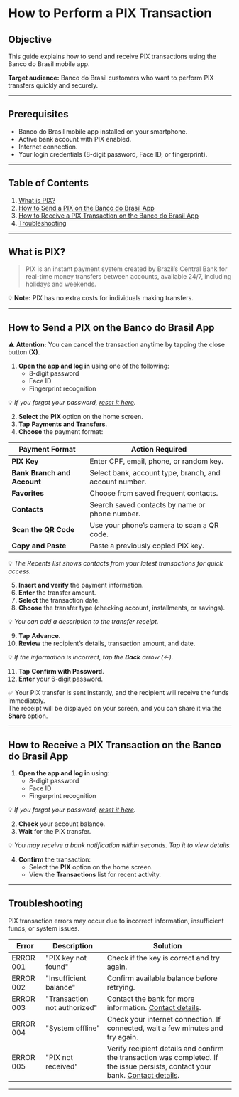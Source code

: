 # How to Perform a PIX Transaction

## Objective
This guide explains how to send and receive PIX transactions using the Banco do Brasil mobile app.

**Target audience:** Banco do Brasil customers who want to perform PIX transfers quickly and securely.

---

## Prerequisites
- Banco do Brasil mobile app installed on your smartphone.
- Active bank account with PIX enabled.
- Internet connection.
- Your login credentials (8-digit password, Face ID, or fingerprint).

---

## Table of Contents
1. [What is PIX?](#what-is-pix)  
2. [How to Send a PIX on the Banco do Brasil App](#how-to-send-a-pix-on-the-banco-do-brasil-app)  
3. [How to Receive a PIX Transaction on the Banco do Brasil App](#how-to-receive-a-pix-transaction-on-the-banco-do-brasil-app)  
4. [Troubleshooting](#troubleshooting)  

---

## What is PIX?
> PIX is an instant payment system created by Brazil’s Central Bank for real-time money transfers between accounts, available 24/7, including holidays and weekends.

💡 **Note:** PIX has no extra costs for individuals making transfers.

---

## How to Send a PIX on the Banco do Brasil App

⚠ **Attention:** You can cancel the transaction anytime by tapping the close button **(X)**.

1. **Open the app and log in** using one of the following:
   - 8-digit password  
   - Face ID  
   - Fingerprint recognition  

💡 *If you forgot your password, [reset it here](#).*

2. **Select** the **PIX** option on the home screen.  
3. **Tap** **Payments and Transfers**.  
4. **Choose** the payment format:

| **Payment Format**       | **Action Required** |
|--------------------------|---------------------|
| **PIX Key**              | Enter CPF, email, phone, or random key. |
| **Bank Branch and Account** | Select bank, account type, branch, and account number. |
| **Favorites**            | Choose from saved frequent contacts. |
| **Contacts**             | Search saved contacts by name or phone number. |
| **Scan the QR Code**     | Use your phone’s camera to scan a QR code. |
| **Copy and Paste**       | Paste a previously copied PIX key. |

💡 *The Recents list shows contacts from your latest transactions for quick access.*

5. **Insert and verify** the payment information.  
6. **Enter** the transfer amount.  
7. **Select** the transaction date.  
8. **Choose** the transfer type (checking account, installments, or savings).  

💡 *You can add a description to the transfer receipt.*

9. **Tap** **Advance**.  
10. **Review** the recipient’s details, transaction amount, and date.  

💡 *If the information is incorrect, tap the **Back** arrow (←).*

11. **Tap** **Confirm with Password**.  
12. **Enter** your 6-digit password.

✅ Your PIX transfer is sent instantly, and the recipient will receive the funds immediately.  
The receipt will be displayed on your screen, and you can share it via the **Share** option.

---

## How to Receive a PIX Transaction on the Banco do Brasil App

1. **Open the app and log in** using:
   - 8-digit password  
   - Face ID  
   - Fingerprint recognition  

💡 *If you forgot your password, [reset it here](#).*

2. **Check** your account balance.  
3. **Wait** for the PIX transfer.  

💡 *You may receive a bank notification within seconds. Tap it to view details.*

4. **Confirm** the transaction:
   - Select the **PIX** option on the home screen.  
   - View the **Transactions** list for recent activity.

---

## Troubleshooting

PIX transaction errors may occur due to incorrect information, insufficient funds, or system issues.

| **Error**   | **Description**                | **Solution** |
|-------------|--------------------------------|--------------|
| ERROR 001   | "PIX key not found"            | Check if the key is correct and try again. |
| ERROR 002   | "Insufficient balance"         | Confirm available balance before retrying. |
| ERROR 003   | "Transaction not authorized"   | Contact the bank for more information. [Contact details](#). |
| ERROR 004   | "System offline"               | Check your internet connection. If connected, wait a few minutes and try again. |
| ERROR 005   | "PIX not received"              | Verify recipient details and confirm the transaction was completed. If the issue persists, contact your bank. [Contact details](#). |

---
